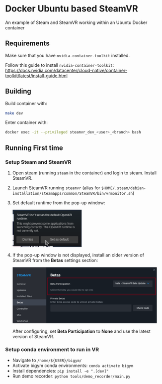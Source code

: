 # Docker Ubuntu based SteamVR
An example of Steam and SteamVR working within an Ubuntu Docker container

## Requirements
Make sure that you have `nvidia-container-toolkit` installed.

Follow this guide to install `nvidia-container-toolkit`:
https://docs.nvidia.com/datacenter/cloud-native/container-toolkit/latest/install-guide.html

## Building
Build container with:
```bash
make dev
```
Enter container with:
```bash
docker exec -it --privileged steamvr_dev_<user>_<branch> bash
```

## Running First time
### Setup Steam and SteamVR
1. Open steam (running `steam` in the container) and login to steam. Install SteamVR.
2. Launch SteamVR running `steamvr` (alias for `$HOME/.steam/debian-installation/steamapps/common/SteamVR/bin/vrmonitor.sh`)
3. Set default runtime from the pop-up window:

   <img src="../doc/images/demo_recorder/steamvr_openxr_runtime_popup.png" height=120>
4. If the pop-up window is not displayed, install an older version of SteamVR from the **Betas** settings section:

    <img src="../doc/images/demo_recorder/steamvr_betas.png" height=180>

    After configuring, set **Beta Participation** to **None** and use the latest version of SteamVR.
### Setup conda environment to run in VR
 - Navigate to `/home/${USER}/bigym/`
 - Activate bigym conda environments: `conda activate bigym`
 - Install dependencies: `pip install -e ".[dev]"`
 - Run demo recorder: `python tools/demo_recorder/main.py`
